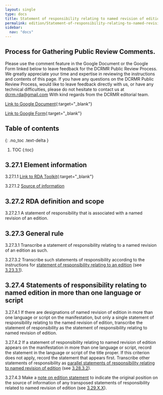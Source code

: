```yaml
---
layout: single
type: docs
title: Statement of responsibility relating to named revision of edition
permalink: edition/Statement-of-responsibility-relating-to-named-revision-of-edition/
sidebar:
  nav: "docs"
---
```


## Process for Gathering Public Review Comments.
Please use the comment feature in the Google Document or the Google Form linked below to leave feedback for the DCRMR Public Review Process.  We greatly appreciate your time and expertise in reviewing the instructions and contents of this page.  If you have any questions on the DCRMR Public Review Process, would like to leave feedback directly with us, or have any technical difficulties, please do not hesitate to contact us at dcrm.rda@gmail.com  With kind regards from the DCRMR editorial team.

[Link to Google Document](https://docs.google.com/document/d/1wrNxayr96om0N7QUj1Enust-g8HF7yA3p1nICwQvK_I/edit#){:target="_blank"}

[Link to Google Form](https://docs.google.com/forms/d/e/1FAIpQLSdNtJkbY1mngdTcvCoB7zZcpaIuuKHvlbyiidP-QunDy14VcQ/viewform){:target="_blank"}

## Table of contents
{: .no_toc .text-delta }

1. TOC
{:toc}

## 3.27.1 Element information

<a name="3.27.1.1">3.27.1.1</a> [Link to RDA Toolkit](https://beta.rdatoolkit.org/Content/Index?externalId=en-US_ala-25f4533f-8def-3228-a74f-4a1f0d57426f){:target="_blank"}

<a name="3.27.1.2">3.27.1.2</a> [Source of information](/DCRMR/edition/)

## 3.27.2 RDA definition and scope

<a name="3.27.2.1">3.27.2.1</a> A statement of responsibility that is associated with a named revision of an edition.

## 3.27.3 General rule

<a name="3.27.3.1">3.27.3.1</a> Transcribe a statement of responsibility relating to a named revision of an edition as such.

<a name="3.27.3.2">3.27.3.2</a>  Transcribe such statements of responsibility according to the instructions for [statement of responsibility relating to an edition](/DCRMR/edition/Statement-of-responsibility-relating-to-edition/) (see [3.23.3.1](/DCRMR/edition/Statement-of-responsibility-relating-to-edition/#3.23.3.1)).

## 3.27.4 Statements of responsibility relating to named edition in more than one language or script

<a name="3.27.4.1">3.27.4.1</a> If there are designations of named revision of edition in more than one language or script on the manifestation, but only a single statement of responsibility relating to the named revision of edition, transcribe the statement of responsibility as the statement of responsibility relating to named revision of edition. 

<a name="3.27.4.2">3.27.4.2</a> If a statement of responsibility relating to named revision of edition appears on the manifestation in more than one language or script, record the statement in the language or script of the title proper. If this criterion does not apply, record the statement that appears first. Transcribe other statements of responsibility as [parallel statements of responsibility relating to named revision of edition](/DCRMR/edition/Parallel-statement-of-responsibility-relating-to-named-revision-of-edition/) (see [3.28.3.2](/DCRMR/edition/Parallel-statement-of-responsibility-relating-to-named-revision-of-edition/#3.28.3.2)).

<a name="3.27.4.3">3.27.4.3</a> Make a [note on edition statement](/DCRMR/edition/Note-on-edition-statement/) to indicate the original position on the source of information of any transposed statements of responsibility related to named revision of edition (see [3.29.X.X](/DCRMR/edition/Note-on-edition-statement/#3.29.X.X)).